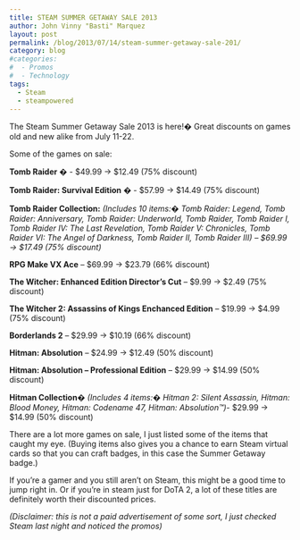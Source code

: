 ```yaml
---
title: STEAM SUMMER GETAWAY SALE 2013
author: John Vinny "Basti" Marquez
layout: post
permalink: /blog/2013/07/14/steam-summer-getaway-sale-201/
category: blog
#categories:
#  - Promos
#  - Technology
tags:
  - Steam
  - steampowered
---
```

The Steam Summer Getaway Sale 2013 is here!� Great discounts on games old and new alike from July 11-22.

Some of the games on sale:

**Tomb Raider** � - $49.99 -> $12.49 (75% discount)

**Tomb Raider: Survival Edition** � - $57.99 -> $14.49 (75% discount)

**Tomb Raider Collection:** *(Includes 10 items:� Tomb Raider: Legend, Tomb Raider: Anniversary, Tomb Raider: Underworld, Tomb Raider, Tomb Raider I, Tomb Raider IV: The Last Revelation, Tomb Raider V: Chronicles, Tomb Raider VI: The Angel of Darkness, Tomb Raider II, Tomb Raider III) &#8211; $69.99 -> $17.49 (75% discount)*

**RPG Make VX Ace** &#8211; $69.99 -> $23.79 (66% discount)

**The Witcher: Enhanced Edition Director&#8217;s Cut** &#8211; $9.99 -> $2.49 (75% discount)

**The Witcher 2: Assassins of Kings Enchanced Edition** &#8211; $19.99 -> $4.99 (75% discount)

**Borderlands 2** &#8211; $29.99 -> $10.19 (66% discount)

**Hitman: Absolution** &#8211; $24.99 -> $12.49 (50% discount)

**Hitman: Absolution &#8211; Professional Edition** &#8211; $29.99 -> $14.99 (50% discount)

**Hitman Collection**� *(Includes 4 items:� Hitman 2: Silent Assassin, Hitman: Blood Money, Hitman: Codename 47, Hitman: Absolution™)*- $29.99 -> $14.99 (50% discount)

There are a lot more games on sale, I just listed some of the items that caught my eye. (Buying items also gives you a chance to earn Steam virtual cards so that you can craft badges, in this case the Summer Getaway badge.)

If you&#8217;re a gamer and you still aren&#8217;t on Steam, this might be a good time to jump right in. Or if you&#8217;re in steam just for DoTA 2, a lot of these titles are definitely worth their discounted prices.

*(Disclaimer: this is not a paid advertisement of some sort, I just checked Steam last night and noticed the promos)*